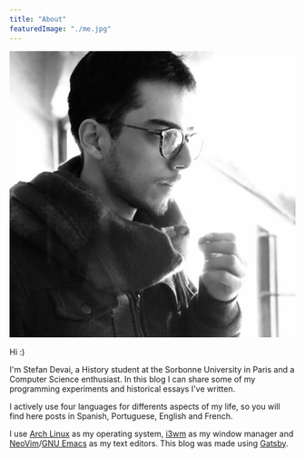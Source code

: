 ```yaml
---
title: "About"
featuredImage: "./me.jpg"
---
```


![Image of Stefan Devai](me.jpg)

Hi :)

I'm Stefan Devai, a History student at the Sorbonne University in Paris and a Computer Science enthusiast. In this blog I can share some of my programming experiments and historical essays I've written.

I actively use four languages for differents aspects of my life, so you will find here posts in Spanish, Portuguese, English and French.

I use <a href="https://wiki.archlinux.org/index.php/Arch_Linux" target="_blank" rel="noopener noreferrer">Arch Linux</a> as my operating system, <a href="https://i3wm.org/" target="_blank" rel="noopener noreferrer">i3wm</a> as my window manager and <a href="https://neovim.io/" target="_blank" rel="noopener noreferrer">NeoVim</a>/<a href="https://www.gnu.org/software/emacs/" target="_blank" rel="noopener noreferrer">GNU Emacs</a> as my text editors. This blog was made using <a href="https://www.gatsbyjs.org/" target="_blank" rel="noopener noreferrer">Gatsby</a>.

